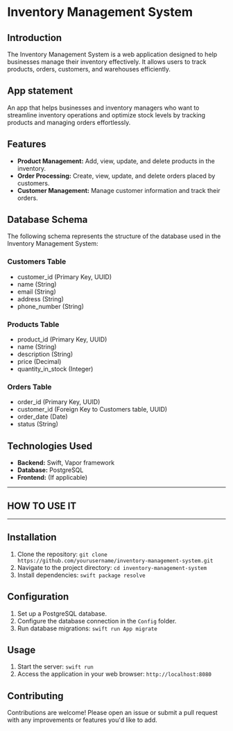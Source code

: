 # Inventory Management System

## Introduction
The Inventory Management System is a web application designed to help businesses manage their inventory effectively. It allows users to track products, orders, customers, and warehouses efficiently.

## App statement
An app that helps businesses and inventory managers who want to streamline inventory operations and optimize stock levels by tracking products and managing orders effortlessly.

## Features
- **Product Management:** Add, view, update, and delete products in the inventory.
- **Order Processing:** Create, view, update, and delete orders placed by customers.
- **Customer Management:** Manage customer information and track their orders.

## Database Schema
The following schema represents the structure of the database used in the Inventory Management System:

### Customers Table
- customer_id (Primary Key, UUID)
- name (String)
- email (String)
- address (String)
- phone_number (String)

### Products Table
- product_id (Primary Key, UUID)
- name (String)
- description (String)
- price (Decimal)
- quantity_in_stock (Integer)

### Orders Table
- order_id (Primary Key, UUID)
- customer_id (Foreign Key to Customers table, UUID)
- order_date (Date)
- status (String)
  
## Technologies Used
- **Backend:** Swift, Vapor framework
- **Database:** PostgreSQL
- **Frontend:** (If applicable)

*******************************************
## HOW TO USE IT 
*******************************************

## Installation
1. Clone the repository: `git clone https://github.com/yourusername/inventory-management-system.git`
2. Navigate to the project directory: `cd inventory-management-system`
3. Install dependencies: `swift package resolve`

## Configuration
1. Set up a PostgreSQL database.
2. Configure the database connection in the `Config` folder.
3. Run database migrations: `swift run App migrate`

## Usage
1. Start the server: `swift run`
2. Access the application in your web browser: `http://localhost:8080`

## Contributing
Contributions are welcome! Please open an issue or submit a pull request with any improvements or features you'd like to add.

